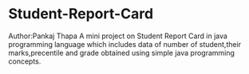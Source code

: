 # Student-Report-Card
Author:Pankaj Thapa 
A mini project on Student Report Card in java programming language which includes data of number of student,their marks,precentile and grade obtained using simple java programming concepts.
